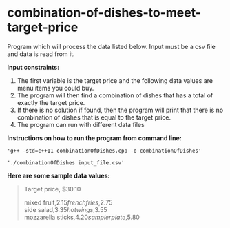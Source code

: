 # combination-of-dishes-to-meet-target-price

Program which will process the data listed below. 
Input must be a csv file and data is read from it. 

**Input constraints:**
  1. The first variable is the target price and the following data values are menu items you could buy. 
  2. The program will then find a combination of dishes that has a total of exactly the target price. 
  3. If there is no solution if found, then the program will print that there is no combination of dishes that is equal to the target price. 
  4. The program can run with different data files

**Instructions on how to run the program from command line:**    
    
    'g++ -std=c++11 combinationOfDishes.cpp -o combinationOfDishes' 
    
    './combinationOfDishes input_file.csv'    
     
    
**Here are some sample data values:**    

>Target price, $30.10    
>
>mixed fruit,$2.15          
>french fries,$2.75         
>side salad,$3.35        
>hot wings,$3.55       
>mozzarella sticks,$4.20          
>sampler plate,$5.80       

